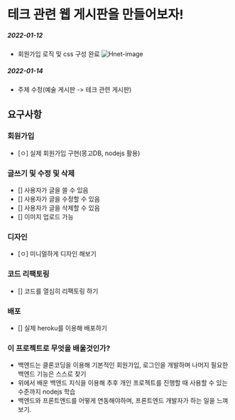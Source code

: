 # 테크 관련 웹 게시판을 만들어보자!

##### 2022-01-12

- 회원가입 로직 및 css 구성 완료
  ![Hnet-image](https://user-images.githubusercontent.com/72312559/148989306-c4357326-3d50-4579-8d38-894754f0bf31.gif)

##### 2022-01-14

- 주제 수정(예술 게시판 -> 테크 관련 게시판)

## 요구사항

### 회원가입

- [ㅇ] 실제 회원가입 구현(몽고DB, nodejs 활용)

### 글쓰기 및 수정 및 삭제

- [] 사용자가 글을 쓸 수 있음
- [] 사용자가 글을 수정할 수 있음
- [] 사용자가 글을 삭제할 수 있음
- [] 이미지 업로드 가능

### 디자인

- [ㅇ] 미니멀하게 디자인 해보기

### 코드 리팩토링

- [] 코드를 열심히 리팩토링 하기

### 배포

- [] 실제 heroku를 이용해 배포하기

### 이 프로젝트로 무엇을 배울것인가?

- 백엔드는 클론코딩을 이용해 기본적인 회원가입, 로그인을 개발하며 나머지 필요한 백엔드 기능은 스스로 찾기
- 위에서 배운 백엔드 지식을 이용해 추후 개인 프로젝트를 진행할 때 사용할 수 있는 수준까지 nodejs 학습
- 백엔드와 프론트엔드를 어떻게 연동해야하며, 프론트엔드 개발자가 하는 일을 느껴보기.
